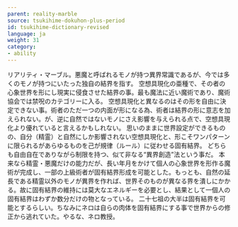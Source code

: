 ```yaml
---
parent: reality-marble
source: tsukihime-dokuhon-plus-period
id: tsukihime-dictionary-revised
language: ja
weight: 31
category:
- ability
---
```


リアリティ・マーブル。悪魔と呼ばれるモノが持つ異界常識であるが、今では多くのモノが持つにいたった独自の結界を指す。
空想具現化の亜種で、その者の心象世界を形にし現実に侵食させた結界の事。最も魔法に近い魔術であり、魔術協会では禁呪のカテゴリーに入る。
空想具現化と異なるのはその形を自由に決定できない事。術者のただ一つの内面が形になる為、術者は結界の形に意志を加えられない。が、逆に自然ではないモノにさえ影響を与えられる点で、空想具現化より優れていると言えるかもしれない。
思いのままに世界設定ができるものの、自分（精霊）と自然にしか影響されない空想具現化と、形こそワンパターンに限られるがあらゆるものを己が規律（ルール）に従わせる固有結界。
どちらも自由自在でありながら制限を持つ、似て非なる“異界創造”法という事だ。
本来なら精霊・悪魔だけの能力だが、長い年月をかけて個人の心象世界を形作る魔術が完成し、一部の上級術者が固有結界形成を可能とした。もっとも、自然の延長である精霊以外のモノが異界を作れば、世界そのものが異なる界を潰しにかかる。故に固有結界の維持には莫大なエネルギーを必要とし、結果として一個人の固有結界はわずか数分だけの物となっている。
二十七祖の大半は固有結界を可能とするらしい。ちなみにネロは自らの肉体を固有結界にする事で世界からの修正から逃れていた。やるな、ネロ教授。
